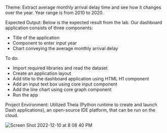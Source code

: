 Theme:
Extract average monthly arrival delay time and see how it changes over the year. Year range is from 2010 to 2020.

Expected Output:
Below is the expected result from the lab. Our dashboard application consists of three components:
- Title of the application
- Component to enter input year
- Chart conveying the average monthly arrival delay

To do:
- Import required libraries and read the dataset
- Create an application layout
- Add title to the dashboard application using HTML H1 component
- Add an input text box using core input component
- Add the line chart using core graph component
- Run the app

Project Environment: Utilized Theia (Python runtime to create and launch Dash applications), an open-source IDE platform, that can be run on the cloud.

![Screen Shot 2022-12-10 at 8 08 40 PM](https://user-images.githubusercontent.com/93154330/206885998-231a78cf-866d-4c9a-b91e-f36137ea24c7.png)
